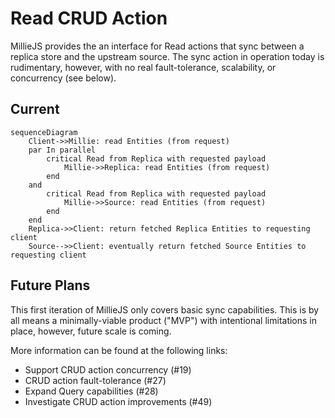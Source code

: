 # Read CRUD Action

MillieJS provides the an interface for Read actions that sync between a
replica store and the upstream source. The sync action in operation today is
rudimentary, however, with no real fault-tolerance, scalability, or
concurrency (see below).

## Current

```mermaid
sequenceDiagram
    Client->>Millie: read Entities (from request)
    par In parallel
        critical Read from Replica with requested payload
            Millie->>Replica: read Entities (from request)
        end
    and
        critical Read from Replica with requested payload
            Millie->>Source: read Entities (from request)
        end
    end
    Replica->>Client: return fetched Replica Entities to requesting client
    Source-->>Client: eventually return fetched Source Entities to requesting client
```

## Future Plans

This first iteration of MillieJS only covers basic sync capabilities. This is
by all means a minimally-viable product ("MVP") with intentional limitations in
place, however, future scale is coming.

More information can be found at the following links:

- Support CRUD action concurrency (#19)
- CRUD action fault-tolerance (#27)
- Expand Query capabilities (#28)
- Investigate CRUD action improvements (#49)

